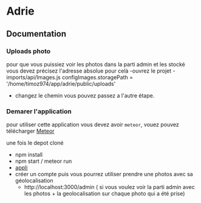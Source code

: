 # Adrie

## Documentation

### Uploads photo

pour que vous puissiez voir les photos dans la parti admin et les stocké vous devez précisez l'adresse absolue pour celà 
  -ouvrez le projet
  -imports/api/Images.js
    configImages.storagePath = '/home/timoz974/app/adrie/public/uploads'
  - changez le chemin vous pouvez passez a l'autre étape.

### Demarer l'application

pour utiliser cette application vous devez avoir `meteor`, vouez pouvez télécharger [Meteor](http://meteor.com)

une fois le depot cloné
  - npm install
  - npm start / meteor run
  - [appli](http://localhost:3000)
  - créer un compte puis vous pourrez utiliser prendre une photos avec sa géolocalisation
    - http://localhost:3000/admin ( si vous voulez voir la parti admin avec les photos + la geolocalisation sur chaque photo qui a été prise)